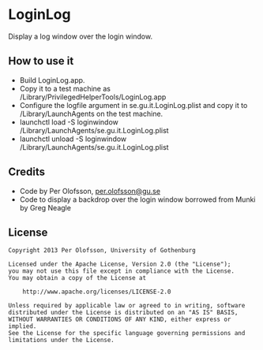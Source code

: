 LoginLog
========

Display a log window over the login window.


How to use it
-------------

* Build LoginLog.app.
* Copy it to a test machine as /Library/PrivilegedHelperTools/LoginLog.app
* Configure the logfile argument in se.gu.it.LoginLog.plist and copy it to /Library/LaunchAgents on the test machine.
* launchctl load -S loginwindow /Library/LaunchAgents/se.gu.it.LoginLog.plist
* launchctl unload -S loginwindow /Library/LaunchAgents/se.gu.it.LoginLog.plist


Credits
-------

* Code by Per Olofsson, <per.olofsson@gu.se>
* Code to display a backdrop over the login window borrowed from Munki by Greg Neagle


License
-------

    Copyright 2013 Per Olofsson, University of Gothenburg
    
    Licensed under the Apache License, Version 2.0 (the "License");
    you may not use this file except in compliance with the License.
    You may obtain a copy of the License at
    
        http://www.apache.org/licenses/LICENSE-2.0
    
    Unless required by applicable law or agreed to in writing, software
    distributed under the License is distributed on an "AS IS" BASIS,
    WITHOUT WARRANTIES OR CONDITIONS OF ANY KIND, either express or implied.
    See the License for the specific language governing permissions and
    limitations under the License.
